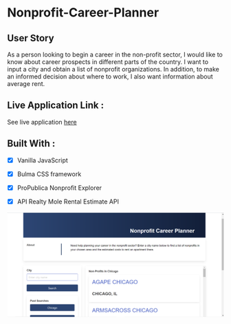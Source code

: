 # Nonprofit-Career-Planner

## User Story

As a person looking to begin a career in the non-profit sector, I would like to know about career prospects in different parts of the country. I want to input a city and obtain a list of nonprofit organizations. In addition, to make an informed decision about where to work, I also want information about average rent.

## Live Application Link :
See live application [here](https://sthompsonchicago.github.io/Nonprofit-Career-Planner/)

## Built With : 

- [x] Vanilla JavaScript

- [x] Bulma CSS framework

- [x] ProPublica Nonprofit Explorer

- [x] API Realty Mole Rental Estimate API


![alt text](assets/image/1.png)
